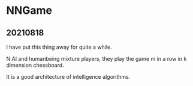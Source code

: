 <!--
 * @Author: Shepherd Qirong
 * @Date: 2021-08-18 23:09:20
 * @Github: https://github.com/ShepherdQR
 * @LastEditors: Shepherd Qirong
 * @LastEditTime: 2021-08-18 23:12:38
 * Copyright (c) 2019--20xx Shepherd Qirong. All rights reserved.
-->


# NNGame
## 20210818
I have put this thing away for quite a while. 

N AI and humanbeing mixture players, they play the game m in a row in k dimension chessboard.

It is a good architecture of intelligence algorithms.

